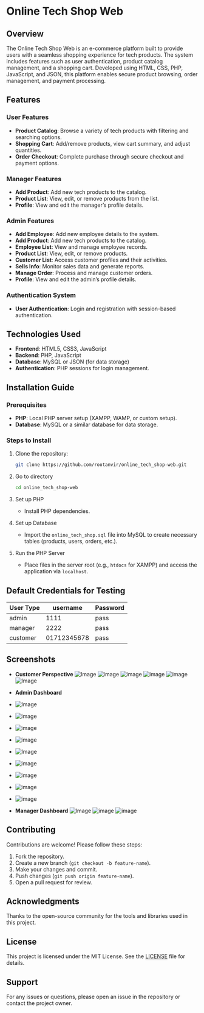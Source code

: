 # Online Tech Shop Web

## Overview
The Online Tech Shop Web is an e-commerce platform built to provide users with a seamless shopping experience for tech products. The system includes features such as user authentication, product catalog management, and a shopping cart. Developed using HTML, CSS, PHP, JavaScript, and JSON, this platform enables secure product browsing, order management, and payment processing.

## Features

### User Features
- **Product Catalog**: Browse a variety of tech products with filtering and searching options.
- **Shopping Cart**: Add/remove products, view cart summary, and adjust quantities.
- **Order Checkout**: Complete purchase through secure checkout and payment options.

### Manager Features

- **Add Product**: Add new tech products to the catalog.
- **Product List**: View, edit, or remove products from the list.
- **Profile**: View and edit the manager’s profile details.

### Admin Features
- **Add Employee**: Add new employee details to the system.
- **Add Product**: Add new tech products to the catalog.
- **Employee List**: View and manage employee records.
- **Product List**: View, edit, or remove products.
- **Customer List**: Access customer profiles and their activities.
- **Sells Info**: Monitor sales data and generate reports.
- **Manage Order**: Process and manage customer orders.
- **Profile**: View and edit the admin’s profile details.



### Authentication System
- **User Authentication**: Login and registration with session-based authentication.

## Technologies Used
- **Frontend**: HTML5, CSS3, JavaScript
- **Backend**: PHP, JavaScript
- **Database**: MySQL or JSON (for data storage)
- **Authentication**: PHP sessions for login management.

## Installation Guide

### Prerequisites
- **PHP**: Local PHP server setup (XAMPP, WAMP, or custom setup).
- **Database**: MySQL or a similar database for data storage.

### Steps to Install
1. Clone the repository:
   ```bash
   git clone https://github.com/rootanvir/online_tech_shop-web.git
    ```
2. Go to directory
    ```bash
   cd online_tech_shop-web
   ```

3. Set up PHP
   - Install PHP dependencies.

4. Set up Database
   - Import the `online_tech_shop.sql` file into MySQL to create necessary tables (products, users, orders, etc.).


5. Run the PHP Server
   - Place files in the server root (e.g., `htdocs` for XAMPP) and access the application via `localhost`.

## Default Credentials for Testing

| User Type|    username  | Password |
|----------|--------------|----------|
| admin    |  1111        | pass     |
| manager  |  2222        | pass     |
| customer |  01712345678 | pass     |



## Screenshots
- **Customer Perspective**
![Image](https://github.com/user-attachments/assets/55b522ac-b969-4487-9448-c7c2d6c3ba0d)
![image](https://github.com/user-attachments/assets/c1c13ce7-d9b5-4885-b654-a7fe86177435)
![image](https://github.com/user-attachments/assets/db53ce0c-0bc8-4d9c-9c99-202521326ec9)
![image](https://github.com/user-attachments/assets/59d6de88-55a2-4b10-a466-19d0600c33bb)
![image](https://github.com/user-attachments/assets/b00de3a9-3a25-4cc3-8d7d-bb4696e78f68)
![Image](https://github.com/user-attachments/assets/e1306c58-4a76-443a-a7ee-2cd403c7cdb6)


- **Admin Dashboard**
- ![Image](https://github.com/user-attachments/assets/a57f16cd-888d-414b-9141-af259a92650c)
- ![image](https://github.com/user-attachments/assets/0487986b-172f-4da9-aad1-517d33101f3d)
- ![image](https://github.com/user-attachments/assets/0a8ea02a-30d9-4440-b65e-e5dac4b5df54)
- ![image](https://github.com/user-attachments/assets/02eb3a76-11c3-4ffb-b907-f21ce8737497)
- ![Image](https://github.com/user-attachments/assets/cf014531-4288-4793-8595-0807fcfccfb3)
- ![image](https://github.com/user-attachments/assets/74eb7165-2477-4e75-b3af-2a2559324430)
- ![image](https://github.com/user-attachments/assets/aa2904f4-dc6c-49e4-8daa-384a16c3b875)
- ![image](https://github.com/user-attachments/assets/79f9ea1f-63ac-4586-ba04-0fdde351e397)
- ![image](https://github.com/user-attachments/assets/91be195c-16e2-4f15-a1c0-c24a9a076749)

- **Manager Dashboard**
![Image](https://github.com/user-attachments/assets/8bc18f2d-7a3a-49da-8d7f-405e655cca13)
![image](https://github.com/user-attachments/assets/796a1ccb-d58e-402d-803a-dc00de0b5223)
![image](https://github.com/user-attachments/assets/e9143f9a-b0d6-46fd-bfc7-ec6ae3d12307)





## Contributing
Contributions are welcome! Please follow these steps:
1. Fork the repository.
2. Create a new branch (`git checkout -b feature-name`).
3. Make your changes and commit.
4. Push changes (`git push origin feature-name`).
5. Open a pull request for review.




## Acknowledgments
Thanks to the open-source community for the tools and libraries used in this project.


## License

This project is licensed under the MIT License. See the [LICENSE](LICENSE) file for details.

## Support
For any issues or questions, please open an issue in the repository or contact the project owner.





